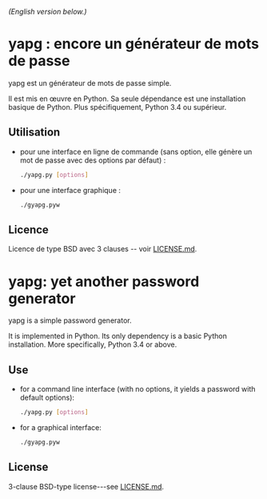 <!--- -*- coding: utf-8 -*- --->

*(English version below.)*

yapg : encore un générateur de mots de passe
============================================

yapg est un générateur de mots de passe simple.

Il est mis en œuvre en Python. Sa seule dépendance est une installation
basique de Python. Plus spécifiquement, Python 3.4 ou supérieur.

Utilisation
-----------

- pour une interface en ligne de commande (sans option, elle génère un
  mot de passe avec des options par défaut) :

    ```bash
    ./yapg.py [options]
    ```

- pour une interface graphique :

    ```bash
    ./gyapg.pyw
    ```

Licence
-------

Licence de type BSD avec 3 clauses -- voir [LICENSE.md][1].

yapg: yet another password generator
====================================

yapg is a simple password generator.

It is implemented in Python. Its only dependency is a basic Python
installation. More specifically, Python 3.4 or above.

Use
---

- for a command line interface (with no options, it yields a password
  with default options):

    ```bash
    ./yapg.py [options]
    ```

- for a graphical interface:

    ```bash
    ./gyapg.pyw
    ```

License
-------

3-clause BSD-type license---see [LICENSE.md][1].

[1]: LICENSE.md
